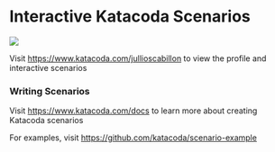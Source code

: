 # Interactive Katacoda Scenarios

[![](http://shields.katacoda.com/katacoda/jullioscabillon/count.svg)](https://www.katacoda.com/jullioscabillon "Get your profile on Katacoda.com")

Visit https://www.katacoda.com/jullioscabillon to view the profile and interactive scenarios

### Writing Scenarios
Visit https://www.katacoda.com/docs to learn more about creating Katacoda scenarios

For examples, visit https://github.com/katacoda/scenario-example
